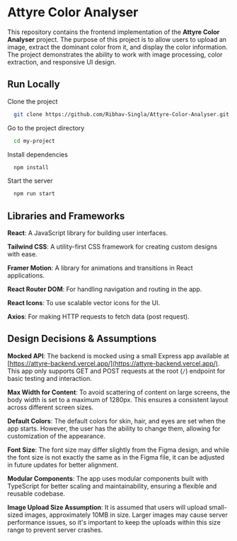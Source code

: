 
# Attyre Color Analyser

This repository contains the frontend implementation of the **Attyre Color Analyser** project. The purpose of this project is to allow users to upload an image, extract the dominant color from it, and display the color information. The project demonstrates the ability to work with image processing, color extraction, and responsive UI design.



## Run Locally

Clone the project

```bash
  git clone https://github.com/Ribhav-Singla/Attyre-Color-Analyser.git
```

Go to the project directory

```bash
  cd my-project
```

Install dependencies

```bash
  npm install
```

Start the server

```bash
  npm run start
```


## Libraries and Frameworks

**React**: A JavaScript library for building user interfaces.

**Tailwind CSS**: A utility-first CSS framework for creating custom designs with ease.

**Framer Motion**: A library for animations and transitions in React applications.

**React Router DOM**: For handling navigation and routing in the app.

**React Icons**: To use scalable vector icons for the UI.

**Axios**: For making HTTP requests to fetch data (post request).
##  Design Decisions & Assumptions
**Mocked API**: The backend is mocked using a small Express app available at [https://attyre-backend.vercel.app/](https://attyre-backend.vercel.app/). This app only supports GET and POST requests at the root (`/`) endpoint for basic testing and interaction.

**Max Width for Content**: To avoid scattering of content on large screens, the body width is set to a maximum of 1280px. This ensures a consistent layout across different screen sizes.

**Default Colors**: The default colors for skin, hair, and eyes are set when the app starts. However, the user has the ability to change them, allowing for customization of the appearance.

**Font Size**: The font size may differ slightly from the Figma design, and while the font size is not exactly the same as in the Figma file, it can be adjusted in future updates for better alignment.

**Modular Components**: The app uses modular components built with TypeScript for better scaling and maintainability, ensuring a flexible and reusable codebase.

**Image Upload Size Assumption**: It is assumed that users will upload small-sized images, approximately 10MB in size. Larger images may cause server performance issues, so it's important to keep the uploads within this size range to prevent server crashes.

